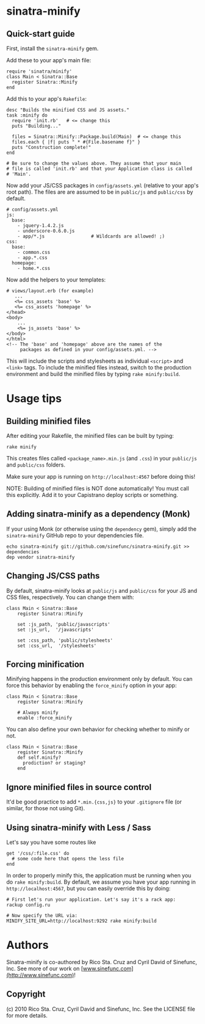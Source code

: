 sinatra-minify
==============

Quick-start guide
-----------------

First, install the `sinatra-minify` gem.

Add these to your app's main file:

    require 'sinatra/minify'
    class Main < Sinatra::Base
      register Sinatra::Minify
    end

Add this to your app's `Rakefile`:

    desc "Builds the minified CSS and JS assets."
    task :minify do
      require 'init.rb'   # <= change this
      puts "Building..."

      files = Sinatra::Minify::Package.build(Main)  # <= change this
      files.each { |f| puts " * #{File.basename f}" }
      puts "Construction complete!"
    end

    # Be sure to change the values above. They assume that your main
    # file is called 'init.rb' and that your Application class is called
    # 'Main'.

Now add your JS/CSS packages in `config/assets.yml` (relative to your app's root path).
The files are are assumed to be in `public/js` and `public/css` by default.

    # config/assets.yml
    js:
      base:
        - jquery-1.4.2.js
        - underscore-0.6.0.js
        - app/*.js                 # Wildcards are allowed! ;)
    css:
      base:
        - common.css
        - app.*.css
      homepage:
        - home.*.css

Now add the helpers to your templates:

    # views/layout.erb (for example)
       ...
       <%= css_assets 'base' %>
       <%= css_assets 'homepage' %>
    </head>
    <body>
        ...
        <%= js_assets 'base' %>
    </body>
    </html>
    <!-- The 'base' and 'homepage' above are the names of the
         packages as defined in your config/assets.yml. -->

This will include the scripts and stylesheets as individual `<script>` and `<link>` tags.
To include the minified files instead, switch to the production environment and build
the minified files by typing `rake minify:build`.

Usage tips
==========

Building minified files
-----------------------

After editing your Rakefile, the minified files can be built by typing:

    rake minify

This creates files called `<package_name>.min.js` (and `.css`) in your `public/js` and
`public/css` folders.

Make sure your app is running on `http://localhost:4567` before doing this!

NOTE: Building of minified files is NOT done automatically! You must call this explicitly.
Add it to your Capistrano deploy scripts or something.

Adding sinatra-minify as a dependency (Monk)
--------------------------------------------

If your using Monk (or otherwise using the `dependency` gem), simply add the
`sinatra-minify` GitHub repo to your dependencies file.

    echo sinatra-minify git://github.com/sinefunc/sinatra-minify.git >> dependencies
    dep vendor sinatra-minify

Changing JS/CSS paths
---------------------

By default, sinatra-minify looks at `public/js` and `public/css` for your JS and CSS files,
respectively. You can change them with:

    class Main < Sinatra::Base
        register Sinatra::Minify

        set :js_path, 'public/javascripts'
        set :js_url,  '/javascripts'

        set :css_path, 'public/stylesheets'
        set :css_url,  '/stylesheets'

Forcing minification
--------------------

Minifying happens in the production environment only by default. You can force this behavior
by enabling the `force_minify` option in your app:

    class Main < Sinatra::Base
        register Sinatra::Minify

        # Always minify
        enable :force_minify

You can also define your own behavior for checking whether to minify or not.

    class Main < Sinatra::Base
        register Sinatra::Minify
        def self.minify?
          prodiction? or staging?
        end

Ignore minified files in source control
---------------------------------------

It'd be good practice to add `*.min.{css,js}` to your `.gitignore` file (or similar,
for those not using Git).

Using sinatra-minify with Less / Sass
-------------------------------------

Let's say you have some routes like

    get '/css/:file.css' do
      # some code here that opens the less file
    end

In order to properly minify this, the application must be running when
you do `rake minify:build`. By default, we assume you have your app running in
`http://localhost:4567`, but you can easily override this by doing:

    # First let's run your application. Let's say it's a rack app:
    rackup config.ru

    # Now specify the URL via:
    MINIFY_SITE_URL=http://localhost:9292 rake minify:build


Authors
=======

Sinatra-minify is co-authored by Rico Sta. Cruz and Cyril David of Sinefunc, Inc.
See more of our work on [www.sinefunc.com](http://www.sinefunc.com)!

Copyright
---------

(c) 2010 Rico Sta. Cruz, Cyril David and Sinefunc, Inc. See the LICENSE file for more details.
